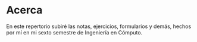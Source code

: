 # Acerca

En este repertorio subiré las notas, ejercicios, formularios y demás, hechos por
mí en mi sexto semestre de Ingeniería en Cómputo.

